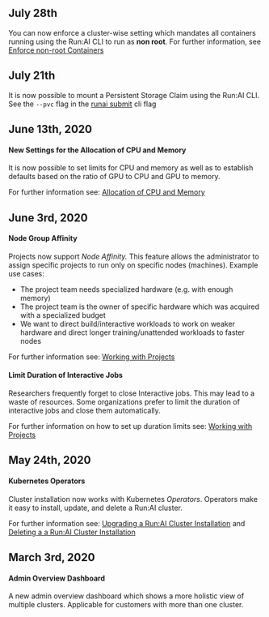 ## July 28th

You can now enforce a cluster-wise setting which mandates all containers running using the Run:AI CLI to run as __non root__. For further information, see [Enforce non-root Containers](../Administrator/Cluster-Setup/enforce-run-as-user.md)

## July 21th

It is now possible to mount a Persistent Storage Claim using the Run:AI CLI. See the ``--pvc`` flag in the [runai submit](../Researcher/Command-Line-Interface-API-Reference/runai-submit.md) cli flag


## June 13th, 2020

#### New Settings for the Allocation of CPU and Memory

It is now possible to set limits for CPU and memory as well as to establish defaults based on the ratio of GPU to CPU and GPU to memory. 

For further information see: [Allocation of CPU and Memory](../Researcher/Scheduling/Allocation-of-CPU-and-Memory.md)

## June 3rd, 2020

#### Node Group Affinity

Projects now support _Node Affinity._ This feature allows the administrator to assign specific projects to run only on specific nodes (machines). Example use cases:

*   The project team needs specialized hardware (e.g. with enough memory)
*   The project team is the owner of specific hardware which was acquired with a specialized budget
*   We want to direct build/interactive workloads to work on weaker hardware and direct longer training/unattended workloads to faster nodes

For further information see: [Working with Projects](../Administrator/Admin-User-Interface-Setup/Working-with-Projects.md)

#### Limit Duration of Interactive Jobs

Researchers frequently forget to close Interactive jobs. This may lead to a waste of resources. Some organizations prefer to limit the duration of interactive jobs and close them automatically. 

For further information on how to set up duration limits see: [Working with Projects](../Administrator/Admin-User-Interface-Setup/Working-with-Projects.md)

## May 24th, 2020

#### Kubernetes Operators

Cluster installation now works with Kubernetes _Operators_. Operators make it easy to install, update, and delete a Run:AI cluster. 

For further information see: [Upgrading a Run:AI Cluster Installation](../Administrator/Cluster-Setup/Upgrading-Cluster-Install.md) and [Deleting a a Run:AI Cluster Installation](../Administrator/Cluster-Setup/Deleting-Cluster-Install.md)

## March 3rd, 2020

#### Admin Overview Dashboard

A new admin overview dashboard which shows a more holistic view of multiple clusters. Applicable for customers with more than one cluster.